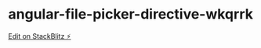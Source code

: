 # angular-file-picker-directive-wkqrrk

[Edit on StackBlitz ⚡️](https://stackblitz.com/edit/angular-file-picker-directive-wkqrrk)